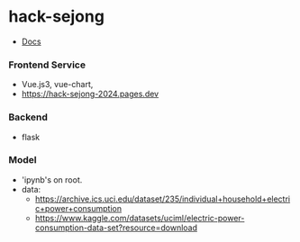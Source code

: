 # hack-sejong

- [Docs](https://chambray-archer-93c.notion.site/Hack-Sejong-16854b6117e880b79185dd1a396af6cb?pvs=4)

### Frontend Service

- Vue.js3, vue-chart,
- https://hack-sejong-2024.pages.dev

### Backend

- flask

### Model

- 'ipynb's on root.
- data:
  - https://archive.ics.uci.edu/dataset/235/individual+household+electric+power+consumption
  - https://www.kaggle.com/datasets/uciml/electric-power-consumption-data-set?resource=download
